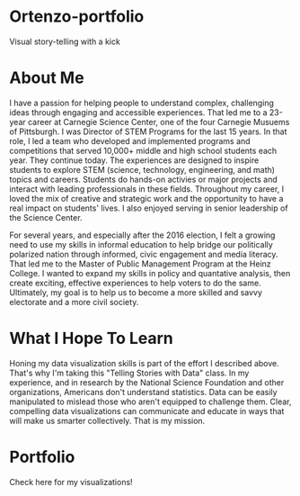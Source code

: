 # Ortenzo-portfolio
Visual story-telling with a kick

# About Me
I have a passion for helping people to understand complex, challenging ideas through engaging and accessible experiences. That led me to a 23-year career at Carnegie Science Center, one of the four Carnegie Musuems of Pittsburgh. I was Director of STEM Programs for the last 15 years. In that role, I led a team who developed and implemented programs and competitions that served 10,000+ middle and high school students each year. They continue today. The experiences are designed to inspire students to explore STEM (science, technology, engineering, and math) topics and careers. Students do hands-on activies or major projects and interact with leading professionals in these fields. Throughout my career, I loved the mix of creative and strategic work and the opportunity to have a real impact on students' lives. I also enjoyed serving in senior leadership of the Science Center. 

For several years, and especially after the 2016 election, I felt a growing need to use my skills in informal education to help bridge our politically polarized nation through informed, civic engagement and media literacy. That led me to the Master of Public Management Program at the Heinz College. I wanted to expand my skills in policy and quantative analysis, then create exciting, effective experiences to help voters to do the same. Ultimately, my goal is to help us to become a more skilled and savvy electorate and a more civil society. 

# What I Hope To Learn 
Honing my data visualization skills is part of the effort I described above. That's why I'm taking this "Telling Stories with Data" class. In my experience, and in research by the National Science Foundation and other organizations, Americans don't understand statistics. Data can be easily manipulated to mislead those who aren't equipped to challenge them. Clear, compelling data visualizations can communicate and educate in ways that will make us smarter collectively. That is my mission.    


# Portfolio
Check here for my visualizations!  
